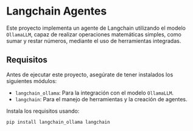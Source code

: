 # Langchain Agentes

Este proyecto implementa un agente de Langchain utilizando el modelo `OllamaLLM`, capaz de realizar operaciones matemáticas simples, como sumar y restar números, mediante el uso de herramientas integradas.

## Requisitos

Antes de ejecutar este proyecto, asegúrate de tener instalados los siguientes módulos:

- `langchain_ollama`: Para la integración con el modelo `OllamaLLM`.
- `langchain`: Para el manejo de herramientas y la creación de agentes.

Instala los requisitos usando:

```bash
pip install langchain_ollama langchain
